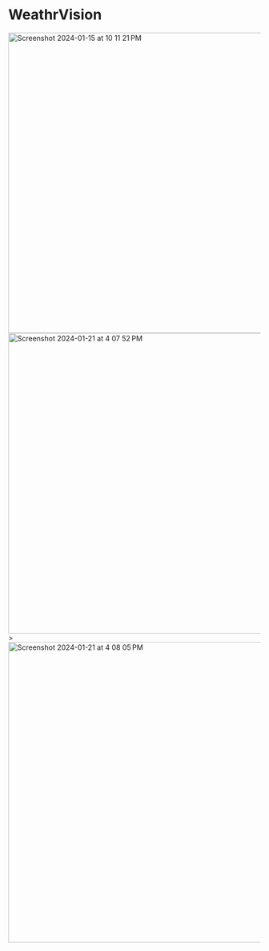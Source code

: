 # WeathrVision


<img width="600" alt="Screenshot 2024-01-15 at 10 11 21 PM" src="https://github.com/hamzachaudhry5/WeathrVision/assets/146875100/c25edc69-90c9-460b-bc48-535bc175503d">

<img width="600" alt="Screenshot 2024-01-21 at 4 07 52 PM" src="https://github.com/hamzachaudhry5/WeathrVision/assets/146875100/e1312033-73f0-4cd8-b842-f0722444e8ee">
>

<img width="600" alt="Screenshot 2024-01-21 at 4 08 05 PM" src="https://github.com/hamzachaudhry5/WeathrVision/assets/146875100/c233aad5-68fe-46b0-9c39-4d84812e968b">


